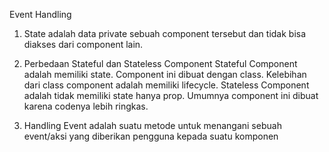 Event Handling

1. State adalah data private sebuah component tersebut dan tidak bisa diakses dari component lain.

2. Perbedaan Stateful dan Stateless Component
    Stateful Component adalah memiliki state. Component ini dibuat dengan class. Kelebihan dari class component adalah memiliki lifecycle.
    Stateless Component adalah tidak memiliki state hanya prop. Umumnya component ini dibuat karena codenya lebih ringkas.

3. Handling Event adalah suatu metode untuk menangani sebuah event/aksi yang diberikan pengguna kepada  suatu komponen